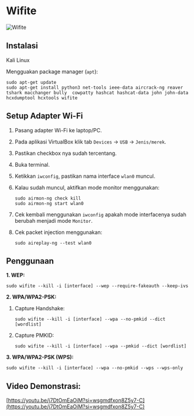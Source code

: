 # Wifite

![Wifite](https://github.com/fixploit03/Pentest-WiFi/blob/main/tools/wifite/img/wifite.jpg)

## Instalasi

Kali Linux

Mengguakan package manager (`apt`):

```
sudo apt-get update
sudo apt-get install python3 net-tools ieee-data aircrack-ng reaver tshark macchanger bully  cowpatty hashcat hashcat-data john john-data hcxdumptool hcxtools wifite
```

## Setup Adapter Wi-Fi

1. Pasang adapter Wi-Fi ke laptop/PC.
2. Pada aplikasi VirtualBox klik tab `Devices` -> `USB` -> `Jenis/merek`.
3. Pastikan checkbox nya sudah tercentang.
4. Buka terminal.
5. Ketikkan `iwconfig`, pastikan nama interface `wlan0` muncul.
6. Kalau sudah muncul, aktifkan mode monitor menggunakan:

   ```
   sudo airmon-ng check kill
   sudo airmon-ng start wlan0
   ```
7. Cek kembali menggunakan `iwconfig` apakah mode interfacenya sudah berubah menjadi mode `Monitor`.
8. Cek packet injection menggunakan:

   ```
   sudo aireplay-ng --test wlan0
   ```
   
## Penggunaan

**1. WEP:**

```
sudo wifite --kill -i [interface] --wep --require-fakeauth --keep-ivs
```

**2. WPA/WPA2-PSK:**

1. Capture Handshake:

   ```
   sudo wifite --kill -i [interface] --wpa --no-pmkid --dict [wordlist]
   ```
2. Capture PMKID:

   ```
   sudo wifite --kill -i [interface] --wpa --pmkid --dict [wordlist]
   ```

**3. WPA/WPA2-PSK (WPS):**

```
sudo wifite --kill -i [interface] --wpa --no-pmkid --wps --wps-only
```

## Video Demonstrasi:

[https://youtu.be/j7DtOmEaOiM?si=wsgmdfxon8Z5y7-C](https://youtu.be/j7DtOmEaOiM?si=wsgmdfxon8Z5y7-C)
